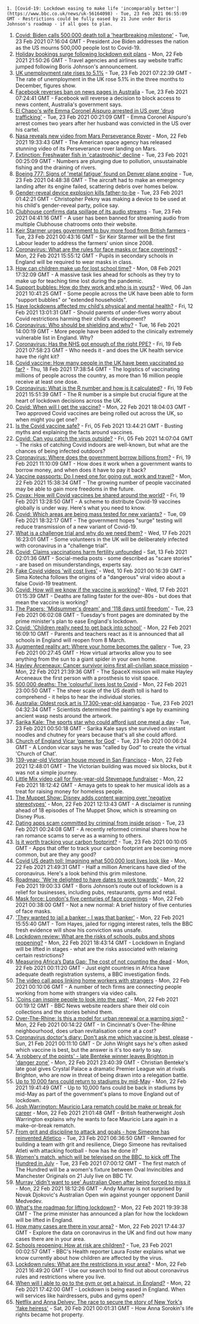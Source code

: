 
    1. [Covid-19: Lockdown easing to make life 'incomparably better'](https://www.bbc.co.uk/news/uk-56164098) - Tue, 23 Feb 2021 06:55:09 GMT - Restrictions could be fully eased by 21 June under Boris Johnson's roadmap - if all goes to plan.
1. [Covid: Biden calls 500,000 death toll a 'heartbreaking milestone'](https://www.bbc.co.uk/news/world-us-canada-56159756) - Tue, 23 Feb 2021 07:16:04 GMT - President Joe Biden addresses the nation as the US mourns 500,000 people lost to Covid-19.
1. [Holiday bookings surge following lockdown exit plans](https://www.bbc.co.uk/news/business-56161129) - Mon, 22 Feb 2021 21:50:26 GMT - Travel agencies and airlines say website traffic jumped following Boris Johnson's announcement.
1. [UK unemployment rate rises to 5.1%](https://www.bbc.co.uk/news/business-56165929) - Tue, 23 Feb 2021 07:22:39 GMT - The rate of unemployment in the UK rose 5.1% in the three months to December, figures show.
1. [Facebook reverses ban on news pages in Australia](https://www.bbc.co.uk/news/world-australia-56165015) - Tue, 23 Feb 2021 07:24:41 GMT - Facebook will reverse a decision to block access to news content, Australia's government says.
1. [El Chapo's wife Emma Coronel Aispuro arrested in US over 'drug trafficking'](https://www.bbc.co.uk/news/world-us-canada-56163400) - Tue, 23 Feb 2021 00:21:09 GMT - Emma Coronel Aispuro's arrest comes two years after her husband was convicted in the US over his cartel.
1. [Nasa reveals new video from Mars Perseverance Rover](https://www.bbc.co.uk/news/science-environment-56159376) - Mon, 22 Feb 2021 19:33:43 GMT - The American space agency has released stunning video of its Perseverance rover landing on Mars.
1. [Extinction: Freshwater fish in 'catastrophic' decline](https://www.bbc.co.uk/news/science-environment-56160756) - Tue, 23 Feb 2021 00:25:09 GMT - Numbers are plunging due to pollution, unsustainable fishing and the draining of rivers.
1. [Boeing 777: Signs of 'metal fatigue' found on Denver plane engine](https://www.bbc.co.uk/news/world-us-canada-56163403) - Tue, 23 Feb 2021 04:48:38 GMT - The aircraft had to make an emergency landing after its engine failed, scattering debris over homes below.
1. [Gender-reveal device explosion kills father-to-be](https://www.bbc.co.uk/news/world-us-canada-56159731) - Tue, 23 Feb 2021 01:42:21 GMT - Christopher Pekny was making a device to be used at his child's gender-reveal party, police say.
1. [Clubhouse confirms data spillage of its audio streams](https://www.bbc.co.uk/news/business-56163623) - Tue, 23 Feb 2021 04:41:16 GMT - A user has been banned for streaming audio from multiple Clubhouse chatrooms onto their website.
1. [Keir Starmer urges government to buy more food from British farmers](https://www.bbc.co.uk/news/uk-politics-56158435) - Tue, 23 Feb 2021 00:43:16 GMT - Sir Keir Starmer will be the first Labour leader to address the farmers' union since 2008.
1. [Coronavirus: What are the rules for face masks or face coverings?](https://www.bbc.co.uk/news/health-51205344) - Mon, 22 Feb 2021 15:55:12 GMT - Pupils in secondary schools in England will be required to wear masks in class.
1. [How can children make up for lost school time?](https://www.bbc.co.uk/news/explainers-55938837) - Mon, 08 Feb 2021 17:32:09 GMT - A massive task lies ahead for schools as they try to make up for teaching time lost during the pandemic.
1. [Support bubbles: How do they work and who is in yours?](https://www.bbc.co.uk/news/health-52637354) - Wed, 06 Jan 2021 10:41:25 GMT - Some people across the UK have been able to form "support bubbles" or "extended households".
1. [Have lockdowns affected my child's physical and mental health?](https://www.bbc.co.uk/news/explainers-55936928) - Fri, 12 Feb 2021 13:01:31 GMT - Should parents of under-fives worry about Covid restrictions harming their child's development?
1. [Coronavirus: Who should be shielding and why?](https://www.bbc.co.uk/news/health-51997151) - Tue, 16 Feb 2021 14:00:19 GMT - More people have been added to the clinically extremely vulnerable list in England. Why?
1. [Coronavirus: Has the NHS got enough of the right PPE?](https://www.bbc.co.uk/news/health-52254745) - Fri, 19 Feb 2021 07:58:23 GMT - Who needs it - and does the UK health service have the right kit?
1. [Covid vaccine: How many people in the UK have been vaccinated so far?](https://www.bbc.co.uk/news/health-55274833) - Thu, 18 Feb 2021 17:38:54 GMT - The logistics of vaccinating millions of people across the country, as more than 16 million people receive at least one dose.
1. [Coronavirus: What is the R number and how is it calculated?](https://www.bbc.co.uk/news/health-52473523) - Fri, 19 Feb 2021 15:51:39 GMT - The R number is a simple but crucial figure at the heart of lockdown decisions across the UK.
1. [Covid: When will I get the vaccine?](https://www.bbc.co.uk/news/health-55045639) - Mon, 22 Feb 2021 18:04:03 GMT - Two approved Covid vaccines are being rolled out across the UK, so when might you get one?
1. [Is the Covid vaccine safe?](https://www.bbc.co.uk/news/health-55056016) - Fri, 05 Feb 2021 13:44:21 GMT - Busting myths and explaining the facts around vaccines.
1. [Covid: Can you catch the virus outside?](https://www.bbc.co.uk/news/explainers-55680305) - Fri, 05 Feb 2021 14:07:04 GMT - The risks of catching Covid indoors are well-known, but what are the chances of being infected outdoors?
1. [Coronavirus: Where does the government borrow billions from?](https://www.bbc.co.uk/news/business-50504151) - Fri, 19 Feb 2021 11:10:09 GMT - How does it work when a government wants to borrow money, and when does it have to pay it back?
1. [Vaccine passports: Do I need one for going out, work and travel?](https://www.bbc.co.uk/news/explainers-55718553) - Mon, 22 Feb 2021 15:38:34 GMT - The growing number of people vaccinated may be able to gain more freedoms in the future.
1. [Covax: How will Covid vaccines be shared around the world?](https://www.bbc.co.uk/news/world-55795297) - Fri, 19 Feb 2021 13:28:50 GMT - A scheme to distribute Covid-19 vaccines globally is under way. Here's what you need to know.
1. [Covid: Which areas are being mass tested for new variants?](https://www.bbc.co.uk/news/explainers-54872039) - Tue, 09 Feb 2021 18:32:17 GMT - The government hopes "surge" testing will reduce transmission of a new variant of Covid-19.
1. [What is a challenge trial and why do we need them?](https://www.bbc.co.uk/news/health-56098344) - Wed, 17 Feb 2021 16:23:01 GMT - Some volunteers in the UK will be deliberately infected with coronavirus in a "challenge trial".
1. [Covid: Claims vaccinations harm fertility unfounded](https://www.bbc.co.uk/news/health-56012529) - Sat, 13 Feb 2021 02:01:36 GMT - Social-media posts - some described as "scare stories" - are based on misunderstandings, experts say.
1. [Fake Covid videos 'will cost lives'](https://www.bbc.co.uk/news/health-55994597) - Wed, 10 Feb 2021 00:16:39 GMT - Sima Kotecha follows the origins of a "dangerous" viral video about a false Covid-19 treatment.
1. [Covid: How will we know if the vaccine is working?](https://www.bbc.co.uk/news/health-56072684) - Wed, 17 Feb 2021 01:15:39 GMT - Deaths are falling faster for the over-80s - but does that mean the vaccine is working?
1. [The Papers: 'Midsummer's dream' and '118 days until freedom'](https://www.bbc.co.uk/news/blogs-the-papers-56163189) - Tue, 23 Feb 2021 06:02:08 GMT - Tuesday's front pages are dominated by the prime minister's plan to ease England's lockdown.
1. [Covid: 'Children really need to get back into school'](https://www.bbc.co.uk/news/uk-england-cambridgeshire-56153670) - Mon, 22 Feb 2021 16:09:10 GMT - Parents and teachers react as it is announced that all schools in England will reopen from 8 March.
1. [Augmented reality art: Where your home becomes the gallery](https://www.bbc.co.uk/news/entertainment-arts-56123958) - Tue, 23 Feb 2021 00:27:45 GMT - How virtual artworks allow you to see anything from the sun to a giant spider in your own home.
1. [Hayley Arceneaux: Cancer survivor joins first all-civilian space mission](https://www.bbc.co.uk/news/world-us-canada-56159726) - Mon, 22 Feb 2021 21:39:36 GMT - The SpaceX mission will make Hayley Arceneaux the first person with a prosthesis to visit space.
1. [500,000 deaths: The 'colourful' lives lost to Covid](https://www.bbc.co.uk/news/world-us-canada-56150142) - Mon, 22 Feb 2021 23:00:50 GMT - The sheer scale of the US death toll is hard to comprehend - it helps to hear the individual stories.
1. [Australia: Oldest rock art is 17,300-year-old kangaroo](https://www.bbc.co.uk/news/world-australia-56164484) - Tue, 23 Feb 2021 04:32:34 GMT - Scientists determined the painting's age by examining ancient wasp nests around the artwork.
1. [Sarika Kale: The sports star who could afford just one meal a day](https://www.bbc.co.uk/news/world-asia-india-56094393) - Tue, 23 Feb 2021 00:50:18 GMT - Sarika Kale says she survived on instant noodles and chutney for years because that's all she could afford.
1. [Church of England Vicar ‘games for God’](https://www.bbc.co.uk/news/uk-england-london-56159786) - Tue, 23 Feb 2021 00:06:24 GMT - A London vicar says he was "called by God" to create the virtual 'Church of Chat'.
1. [139-year-old Victorian house moved in San Francisco](https://www.bbc.co.uk/news/world-us-canada-56156483) - Mon, 22 Feb 2021 12:48:01 GMT - The Victorian building was moved six blocks, but it was not a simple journey.
1. [Little Mix video call for five-year-old Stevenage fundraiser](https://www.bbc.co.uk/news/uk-england-beds-bucks-herts-56161686) - Mon, 22 Feb 2021 18:12:42 GMT - Amaya gets to speak to her musical idols as a treat for raising money for homeless people.
1. [The Muppet Show: Disney adds content warning over 'negative stereotypes'](https://www.bbc.co.uk/news/entertainment-arts-56153016) - Mon, 22 Feb 2021 12:13:43 GMT - A disclaimer is running ahead of 18 episodes of The Muppet Show, which is streaming on Disney Plus.
1. [Dating apps scam committed by criminal from inside prison](https://www.bbc.co.uk/news/technology-56127488) - Tue, 23 Feb 2021 00:24:08 GMT - A recently reformed criminal shares how he ran romance scams to serve as a warning to others.
1. [Is it worth tracking your carbon footprint?](https://www.bbc.co.uk/news/business-55907643) - Tue, 23 Feb 2021 00:10:05 GMT - Apps that offer to track your carbon footprint are becoming more common, but are they any good?
1. [Covid US death toll: Imagining what 500,000 lost lives look like](https://www.bbc.co.uk/news/world-us-canada-56150141) - Mon, 22 Feb 2021 21:49:31 GMT - Half a million Americans have died of the coronavirus. Here's a look behind this grim milestone.
1. [Roadmap: 'We're delighted to have dates to work towards'](https://www.bbc.co.uk/news/business-56161126) - Mon, 22 Feb 2021 19:00:33 GMT - Boris Johnson’s route out of lockdown is a relief for businesses, including pubs, restaurants, gyms and retail.
1. [Mask force: London's five centuries of face coverings](https://www.bbc.co.uk/news/uk-england-london-56085529) - Mon, 22 Feb 2021 00:38:00 GMT - Not a new normal: A brief history of five centuries of face masks.
1. ['They wanted to jail a banker - I was that banker'](https://www.bbc.co.uk/news/business-56088419) - Mon, 22 Feb 2021 15:55:40 GMT - Tom Hayes, jailed for rigging interest rates, tells the BBC fresh evidence will show his conviction was unsafe.
1. [Lockdown review: What are the risks of schools, pubs and shops reopening?](https://www.bbc.co.uk/news/56102610) - Mon, 22 Feb 2021 18:43:14 GMT - Lockdown in England will be lifted in stages - what are the risks associated with relaxing certain restrictions?
1. [Measuring Africa’s Data Gap: The cost of not counting the dead](https://www.bbc.co.uk/news/world-africa-55674139) - Mon, 22 Feb 2021 00:11:20 GMT - Just eight countries in Africa have adequate death registration systems, a BBC investigation finds.
1. [The video call apps linking home workers with strangers](https://www.bbc.co.uk/news/business-56083631) - Mon, 22 Feb 2021 00:10:06 GMT - A number of tech firms are connecting people working from home with strangers via video calls.
1. ['Coins can inspire people to look into the past'](https://www.bbc.co.uk/news/business-56129977) - Mon, 22 Feb 2021 00:19:12 GMT - BBC News website readers share their old coin collections and the stories behind them.
1. [Over-The-Rhine: Is this a model for urban renewal or a warning sign?](https://www.bbc.co.uk/news/world-us-canada-56048812) - Mon, 22 Feb 2021 00:14:22 GMT - In Cincinnati's Over-The-Rhine neighbourhood, does urban revitalisation come at a cost?
1. [Coronavirus doctor's diary: Don't ask me which vaccine is best, please](https://www.bbc.co.uk/news/health-56132291) - Sun, 21 Feb 2021 00:11:10 GMT - Dr John Wright says he's often asked which vaccine is best, but the answer is it's too early to say.
1. ['A robbery of the points' - late Benteke winner leaves Brighton in 'danger zone'](https://www.bbc.co.uk/sport/football/56066017) - Mon, 22 Feb 2021 23:40:39 GMT - Christian Benteke's late goal gives Crystal Palace a dramatic Premier League win at rivals Brighton, who are now in threat of being drawn into a relegation battle.
1. [Up to 10,000 fans could return to stadiums by mid-May](https://www.bbc.co.uk/sport/56151863) - Mon, 22 Feb 2021 19:41:49 GMT - Up to 10,000 fans could be back in stadiums by mid-May as part of the government's plans to move England out of lockdown.
1. [Josh Warrington: Mauricio Lara rematch could be make or break for career](https://www.bbc.co.uk/sport/boxing/56151891) - Mon, 22 Feb 2021 21:01:48 GMT - British featherweight Josh Warrington explains why he wants to face Mauricio Lara again in a make-or-break rematch.
1. [From grit and discipline to attack and goals - how Simeone has reinvented Atletico](https://www.bbc.co.uk/sport/football/56154118) - Tue, 23 Feb 2021 06:36:50 GMT - Renowned for building a team with grit and resilience, Diego Simeone has revitalised Atleti with attacking football - how has he done it?
1. [Women's match, which will be televised on the BBC, to kick off The Hundred in July](https://www.bbc.co.uk/sport/cricket/56153411) - Tue, 23 Feb 2021 07:00:12 GMT - The first match of The Hundred will be a women's fixture between Oval Invincibles and Manchester Originals on 21 July live on BBC TV.
1. [Murray 'didn't want to see' Australian Open after being forced to miss it](https://www.bbc.co.uk/sport/tennis/56161376) - Mon, 22 Feb 2021 18:12:26 GMT - Andy Murray is not surprised by Novak Djokovic's Australian Open win against younger opponent Daniil Medvedev.
1. [What's the roadmap for lifting lockdown?](https://www.bbc.co.uk/news/explainers-52530518) - Mon, 22 Feb 2021 19:39:38 GMT - The prime minister has announced a plan for how the lockdown will be lifted in England.
1. [How many cases are there in your area?](https://www.bbc.co.uk/news/uk-51768274) - Mon, 22 Feb 2021 17:44:37 GMT - Explore the data on coronavirus in the UK and find out how many cases there are in your area.
1. [Schools reopening: How at risk are children?](https://www.bbc.co.uk/news/explainers-52777244) - Tue, 23 Feb 2021 00:02:57 GMT - BBC's Health reporter Laura Foster explains what we know currently about how children are affected by the virus.
1. [Lockdown rules: What are the restrictions in your area?](https://www.bbc.co.uk/news/uk-54373904) - Mon, 22 Feb 2021 16:49:20 GMT - Use our search tool to find out about coronavirus rules and restrictions where you live.
1. [When will I able to go to the gym or get a haircut, in England?](https://www.bbc.co.uk/news/explainers-53349989) - Mon, 22 Feb 2021 17:42:00 GMT - Lockdown is being eased in England. When will services like hairdressers, pubs and gyms open?
1. [Netflix and Anna Delvey: The race to secure the story of New York's 'fake heiress'](https://www.bbc.co.uk/news/world-us-canada-56113478) - Sat, 20 Feb 2021 00:01:31 GMT - How Anna Sorokin's life rights became hot property.

